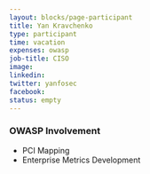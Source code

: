 ```yaml
---
layout: blocks/page-participant
title: Yan Kravchenko
type: participant
time: vacation
expenses: owasp
job-title: CISO
image: 
linkedin:
twitter: yanfosec
facebook:
status: empty
---
```


### OWASP Involvement

* PCI Mapping
* Enterprise Metrics Development
